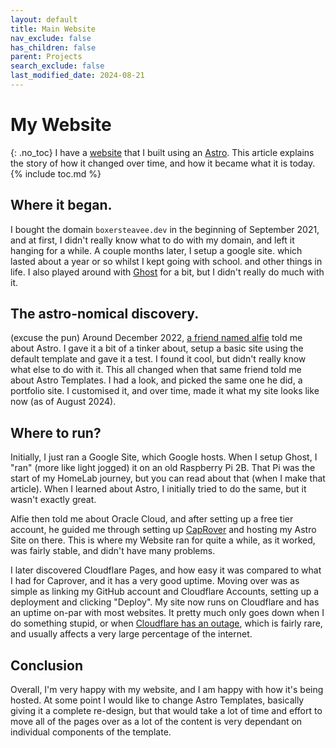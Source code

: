 ```yaml
---
layout: default
title: Main Website
nav_exclude: false
has_children: false
parent: Projects
search_exclude: false
last_modified_date: 2024-08-21
---
```

# My Website
{: .no_toc}
I have a [website](https://boxersteavee.dev) that I built using an [Astro](https://astro.build). This article explains the story of how it changed over time, and how it became what it is today.
{% include toc.md %}
## Where it began.
I bought the domain `boxersteavee.dev` in the beginning of September 2021, and at first, I didn't
really know what to do with my domain, and left it hanging for a while. A couple months later, I
setup a google site. which lasted about a year or so whilst I kept going with school. and other
things in life. I also played around with [Ghost](https://ghost.org) for a bit, but I didn't really do much with it.
## The astro-nomical discovery.
(excuse the pun)
Around December 2022, [a friend named alfie](https://itsmealfie0.com) told me about Astro. I gave it a bit of a tinker about, setup a basic site using the default template and gave it a test. I found it cool, but didn't really know what else to do with it. This all changed when that same friend told me about Astro Templates. I had a look, and picked the same one he did, a portfolio site. I customised it, and over time, made it what my site looks like now (as of August 2024). 
## Where to run?
Initially, I just ran a Google Site, which Google hosts. When I setup Ghost, I "ran" (more like light jogged) it on an old Raspberry Pi 2B. That Pi was the start of my HomeLab journey, but you can read about that (when I make that article). When I learned about Astro, I initially tried to do the same, but it wasn't exactly great. 

Alfie then told me about Oracle Cloud, and after setting up a free tier account, he guided me through setting up [CapRover](https://caprover.com) and hosting my Astro Site on there. This is where my Website ran for quite a while, as it worked, was fairly stable, and didn't have many problems.

I later discovered Cloudflare Pages, and how easy it was compared to what I had for Caprover, and it has a very good uptime. Moving over was as simple as linking my GitHub account and Cloudflare Accounts, setting up a deployment and clicking "Deploy". My site now runs on Cloudflare and has an uptime on-par with most websites. It pretty much only goes down when I do something stupid, or when [Cloudflare has an outage](https://blog.cloudflare.com/post-mortem-on-cloudflare-control-plane-and-analytics-outage/), which is fairly rare, and usually affects a very large percentage of the internet.
## Conclusion
Overall, I'm very happy with my website, and I am happy with how it's being hosted. At some point I would like to change Astro Templates, basically giving it a complete re-design, but that would take a lot of time and effort to move all of the pages over as a lot of the content is very dependant on individual components of the template.
